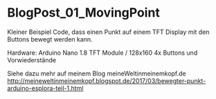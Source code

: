 # BlogPost_01_MovingPoint

Kleiner Beispiel Code, dass einen Punkt auf einem TFT Display mit den Buttons bewegt werden kann.

Hardware:
Arduino Nano
1.8 TFT Module / 128x160
4x Buttons und Vorwiederstände

Siehe dazu mehr auf meinem Blog meineWeltinmeinemkopf.de
http://meineweltinmeinemkopf.blogspot.de/2017/03/bewegter-punkt-arduino-esplora-teil-1.html

